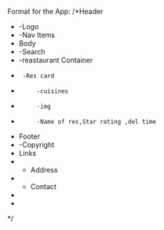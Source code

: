Format for the App:
/*Header
 *  -Logo
 *  -Nav Items
 * Body
 *  -Search
 *  -reastaurant Container
 *      -Res card
 * 			-cuisines
 *          -img
 * 			-Name of res,Star rating ,del time
 * Footer
 * -Copyright
 * Links
 * - Address
 * - Contact
 *
 * 
 */